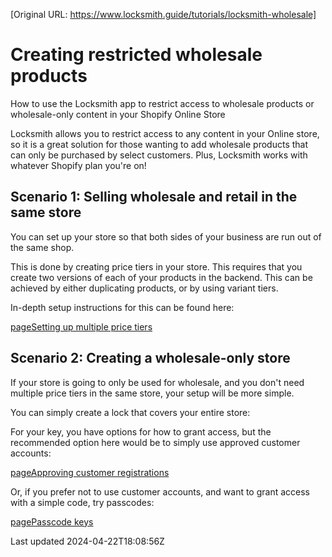 [Original URL: https://www.locksmith.guide/tutorials/locksmith-wholesale]

# Creating restricted wholesale products

How to use the Locksmith app to restrict access to wholesale products or wholesale-only content in your Shopify Online Store

Locksmith allows you to restrict access to any content in your Online store, so it is a great solution for those wanting to add wholesale products that can only be purchased by select customers. Plus, Locksmith works with whatever Shopify plan you're on!

## Scenario 1: Selling wholesale and retail in the same store

You can set up your store so that both sides of your business are run out of the same shop.

This is done by creating price tiers in your store. This requires that you create two versions of each of your products in the backend. This can be achieved by either duplicating products, or by using variant tiers.

In-depth setup instructions for this can be found here:

[pageSetting up multiple price tiers](/tutorials/more/price-tiers)
## Scenario 2: Creating a wholesale-only store

If your store is going to only be used for wholesale, and you don't need multiple price tiers in the same store, your setup will be more simple.

You can simply create a lock that covers your entire store:

For your key, you have options for how to grant access, but the recommended option here would be to simply use approved customer accounts:

[pageApproving customer registrations](/tutorials/approving-customer-registrations)

Or, if you prefer not to use customer accounts, and want to grant access with a simple code, try passcodes:

[pagePasscode keys](/keys/passcode-keys)

Last updated 2024-04-22T18:08:56Z
